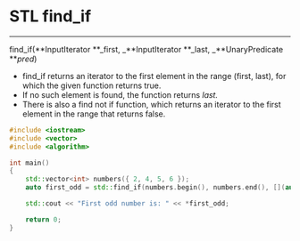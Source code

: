 # STL find\_if

---

find\_if\(**InputIterator **_first, _**InputIterator **_last, _**UnaryPredicate **_pred_\)

* find\_if returns an iterator to the first element in the range \(first, last\), for which the given function returns true. 
* If no such element is found, the function returns _last._
* There is also a find not if function, which returns an iterator to the first element in the range that returns false. 

```cpp
#include <iostream>
#include <vector>
#include <algorithm>

int main()
{
    std::vector<int> numbers({ 2, 4, 5, 6 });
    auto first_odd = std::find_if(numbers.begin(), numbers.end(), [](auto num) {return num % 2 == 1; });

    std::cout << "First odd number is: " << *first_odd;

    return 0;
}
```




